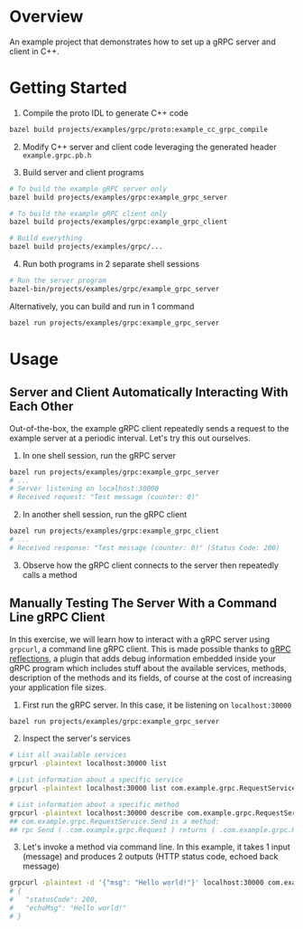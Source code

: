 # Overview

An example project that demonstrates how to set up a gRPC server and client in C++.

# Getting Started

1. Compile the proto IDL to generate C++ code

```bash
bazel build projects/examples/grpc/proto:example_cc_grpc_compile
```

2. Modify C++ server and client code leveraging the generated header `example.grpc.pb.h`

3. Build server and client programs

```bash
# To build the example gRPC server only
bazel build projects/examples/grpc:example_grpc_server

# To build the example gRPC client only
bazel build projects/examples/grpc:example_grpc_client

# Build everything
bazel build projects/examples/grpc/...
```

4. Run both programs in 2 separate shell sessions

```bash
# Run the server program
bazel-bin/projects/examples/grpc/example_grpc_server
```

Alternatively, you can build and run in 1 command

```bash
bazel run projects/examples/grpc:example_grpc_server
```

# Usage

## Server and Client Automatically Interacting With Each Other

Out-of-the-box, the example gRPC client repeatedly sends a request to the example server at a periodic interval. Let's try this out ourselves.

1. In one shell session, run the gRPC server

```bash
bazel run projects/examples/grpc:example_grpc_server
# ...
# Server listening on localhost:30000
# Received request: "Test message (counter: 0)"
```

2. In another shell session, run the gRPC client

```bash
bazel run projects/examples/grpc:example_grpc_client
# ...
# Received response: "Test message (counter: 0)" (Status Code: 200)
```

3. Observe how the gRPC client connects to the server then repeatedly calls a method

## Manually Testing The Server With a Command Line gRPC Client

In this exercise, we will learn how to interact with a gRPC server using `grpcurl`, a command line gRPC client. This is made possible thanks to [gRPC reflections](https://grpc.io/docs/guides/reflection/), a plugin that adds debug information embedded inside your gRPC program which includes stuff about the available services, methods, description of the methods and its fields, of course at the cost of increasing your application file sizes.

1. First run the gRPC server. In this case, it be listening on `localhost:30000`

```bash
bazel run projects/examples/grpc:example_grpc_server
```

2. Inspect the server's services

```bash
# List all available services
grpcurl -plaintext localhost:30000 list

# List information about a specific service
grpcurl -plaintext localhost:30000 list com.example.grpc.RequestService

# List information about a specific method
grpcurl -plaintext localhost:30000 describe com.example.grpc.RequestService.Send
## com.example.grpc.RequestService.Send is a method:
## rpc Send ( .com.example.grpc.Request ) returns ( .com.example.grpc.Response );
```

3. Let's invoke a method via command line. In this example, it takes 1 input (message) and produces 2 outputs (HTTP status code, echoed back message)

```bash
grpcurl -plaintext -d '{"msg": "Hello world!"}' localhost:30000 com.example.grpc.RequestService.Send
# {
#   "statusCode": 200,
#   "echoMsg": "Hello world!"
# }
```
